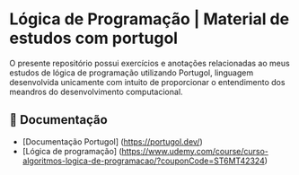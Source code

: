 
# Lógica de Programação | Material de estudos com portugol

O presente repositório possui exercícios e anotações relacionadas ao meus estudos de lógica de programação utilizando Portugol, linguagem desenvolvida unicamente com intuito de proporcionar o entendimento dos meandros do desenvolvimento computacional.

## 📕 Documentação
- [Documentação Portugol] (https://portugol.dev/)
- [Lógica de programação] (https://www.udemy.com/course/curso-algoritmos-logica-de-programacao/?couponCode=ST6MT42324)
